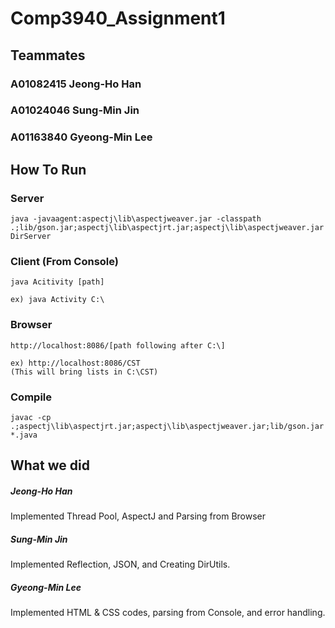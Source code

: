 # Comp3940_Assignment1

## Teammates
### A01082415 Jeong-Ho Han
### A01024046 Sung-Min Jin
### A01163840 Gyeong-Min Lee

## How To Run
### Server
```
java -javaagent:aspectj\lib\aspectjweaver.jar -classpath .;lib/gson.jar;aspectj\lib\aspectjrt.jar;aspectj\lib\aspectjweaver.jar DirServer
```

### Client (From Console)
```
java Acitivity [path]

ex) java Activity C:\
```

### Browser
```
http://localhost:8086/[path following after C:\]

ex) http://localhost:8086/CST
(This will bring lists in C:\CST)
```

### Compile
```
javac -cp .;aspectj\lib\aspectjrt.jar;aspectj\lib\aspectjweaver.jar;lib/gson.jar *.java
```

## What we did
##### Jeong-Ho Han
  Implemented Thread Pool, AspectJ and Parsing from Browser
##### Sung-Min Jin
  Implemented Reflection, JSON, and Creating DirUtils.
##### Gyeong-Min Lee
  Implemented HTML & CSS codes, parsing from Console, and error handling.
